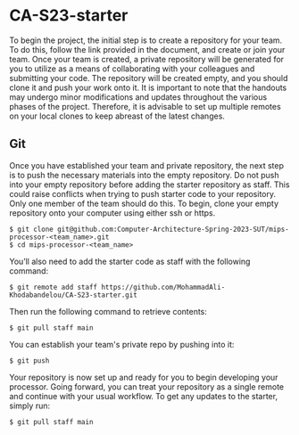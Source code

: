 # CA-S23-starter
To begin the project, the initial step is to create a repository for your team. To do this, follow the link provided in the document, and create or join your team. Once your team is created, a private repository will be generated for you to utilize as a means of collaborating with your colleagues and submitting your code. The repository will be created empty, and you should clone it and push your work onto it. It is important to note that the handouts may undergo minor modifications and updates throughout the various phases of the project. Therefore, it is advisable to set up multiple remotes on your local clones to keep abreast of the latest changes.

## Git
Once you have established your team and private repository, the next step is to push the necessary materials into the empty repository. Do not push into your empty repository before adding the starter repository as staff. This could raise conflicts when trying to push starter code to your repository. Only one member of the team should do this. To begin, clone your empty repository onto your computer using either ssh or https.
```
$ git clone git@github.com:Computer-Architecture-Spring-2023-SUT/mips-processor-<team_name>.git
$ cd mips-processor-<team_name>
```
You’ll also need to add the starter code as staff with the following command:
```
$ git remote add staff https://github.com/MohammadAli-Khodabandelou/CA-S23-starter.git
```
Then run the following command to retrieve contents:
```
$ git pull staff main
```
You can establish your team's private repo by pushing into it:
```
$ git push
```
Your repository is now set up and ready for you to begin developing your processor. Going forward, you can treat your repository as a single remote and continue with your usual workflow. To get any updates to the starter, simply run:
```
$ git pull staff main
```
